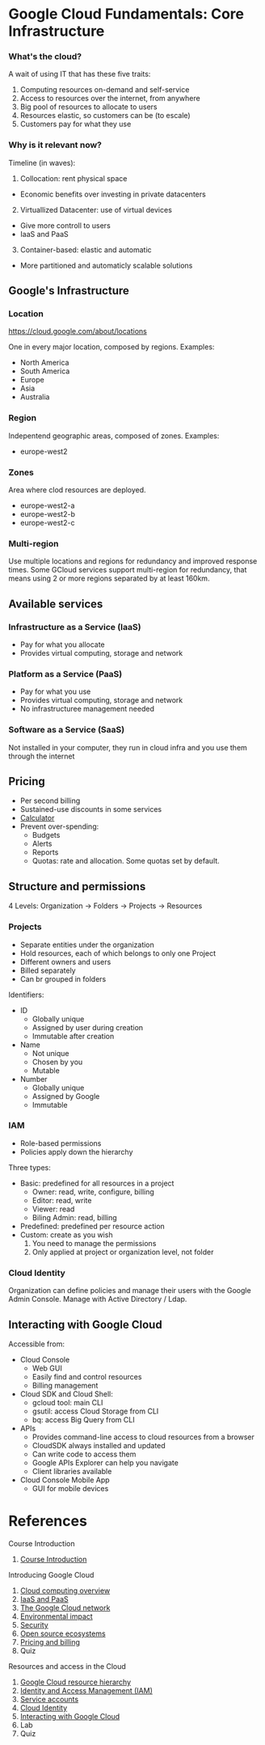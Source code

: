 # Google Cloud Fundamentals: Core Infrastructure

### What's the cloud?

A wait of using IT that has these five traits:
 1. Computing resources on-demand and self-service
 2. Access to resources over the internet, from anywhere
 3. Big pool of resources to allocate to users
 4. Resources elastic, so customers can be (to escale)
 5. Customers pay for what they use

### Why is it relevant now?

Timeline (in waves):
 1. Collocation: rent physical space
   - Economic benefits over investing in private datacenters
 2. Virtuallized Datacenter: use of virtual devices
   - Give more controll to users
   - IaaS and PaaS
 3. Container-based: elastic and automatic
   - More partitioned and automaticly scalable solutions

## Google's Infrastructure

### Location

<https://cloud.google.com/about/locations>

One in every major location, composed by regions. Examples:
 - North America
 - South America
 - Europe
 - Asia
 - Australia

### Region

Indepentend geographic areas, composed of zones. Examples:
 - europe-west2

### Zones

Area where clod resources are deployed.
 - europe-west2-a
 - europe-west2-b
 - europe-west2-c

### Multi-region

Use multiple locations and regions for redundancy and improved response times. Some GCloud services support multi-region for redundancy, that means
using 2 or more regions separated by at least 160km.

## Available services

### Infrastructure as a Service (IaaS)

 - Pay for what you allocate
 - Provides virtual computing, storage and network

###  Platform as a Service (PaaS)

 - Pay for what you use
 - Provides virtual computing, storage and network
 - No infrastructuree management needed

### Software as a Service (SaaS)

Not installed in your computer, they run in cloud infra and you use them
through the internet

## Pricing

 - Per second billing
 - Sustained-use discounts in some services
 - [Calculator](https://cloud.google.com/products/calculator)
 - Prevent over-spending:
   - Budgets
   - Alerts
   - Reports
   - Quotas: rate and allocation. Some quotas set by default.

## Structure and permissions

4 Levels: Organization -> Folders -> Projects -> Resources

### Projects

 - Separate entities under the organization
 - Hold resources, each of which belongs to only one Project
 - Different owners and users
 - Billed separately
 - Can br grouped in folders

Identifiers:
 - ID
   - Globally unique
   - Assigned by user during creation
   - Immutable after creation
 - Name
   - Not unique
   - Chosen by you
   - Mutable
 - Number
   - Globally unique
   - Assigned by Google
   - Immutable

### IAM

 - Role-based permissions
 - Policies apply down the hierarchy

Three types:
 - Basic: predefined for all resources in a project
   - Owner: read, write, configure, billing
   - Editor: read, write
   - Viewer: read
   - Biling Admin: read, billing
 - Predefined: predefined per resource action
 - Custom: create as you wish
   1. You need to manage the permissions
   2. Only applied at project or organization level, not folder

### Cloud Identity

Organization can define policies and manage their users with the Google
Admin Console. Manage with Active Directory / Ldap.

## Interacting with Google Cloud

Accessible from:

 - Cloud Console
   - Web GUI
   - Easily find and control resources
   - Billing management
 - Cloud SDK and Cloud Shell:
   - gcloud tool: main CLI
   - gsutil: access Cloud Storage from CLI
   - bq: access Big Query from CLI
 - APIs
   - Provides command-line access to cloud resources from a browser
   - CloudSDK always installed and updated
   - Can write code to access them
   - Google APIs Explorer can help you navigate
   - Client libraries available
 - Cloud Console Mobile App
   - GUI for mobile devices

# References

Course Introduction
 1. [Course Introduction](https://youtu.be/dUpXhlAFM2Y)

Introducing Google Cloud
 1. [Cloud computing overview](https://youtu.be/1xxiFQXJ_t0)
 2. [IaaS and PaaS](https://youtu.be/RjPmBJ3pK88)
 3. [The Google Cloud network](https://youtu.be/r-FkARxitwM)
 4. [Environmental impact](https://youtu.be/-CZLM-i6xIg)
 5. [Security](https://youtu.be/qNDfXX0gIi8)
 6. [Open source ecosystems](https://youtu.be/625-RzHG-eQ)
 7. [Pricing and billing](https://youtu.be/VSFyBnpspxY)
 8. Quiz

Resources and access in the Cloud
 1. [Google Cloud resource hierarchy](https://youtu.be/t1eoWIW3z1s)
 2. [Identity and Access Management (IAM)](https://youtu.be/EQJTp0uu148)
 3. [Service accounts](https://youtu.be/JulGSEycLXc)
 4. [Cloud Identity](https://youtu.be/PC6DL__6yRg)
 5. [Interacting with Google Cloud](https://youtu.be/AHACrzN_9FQ)
 6. Lab
 7. Quiz
